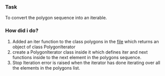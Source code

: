 ### Task
To convert the polygon sequence into an iterable.

### How did i do?
1. Added an iter function to the class polygons in the [file](polygons.py) which returns an object of class PolygonIterator
2. create a PolygonIterator class inside it which defines iter and next functions inside to the next element in the polygons sequence.
3. Stop Iteration error is raised when the iterator has done iterating over all the elements in the polygons list.